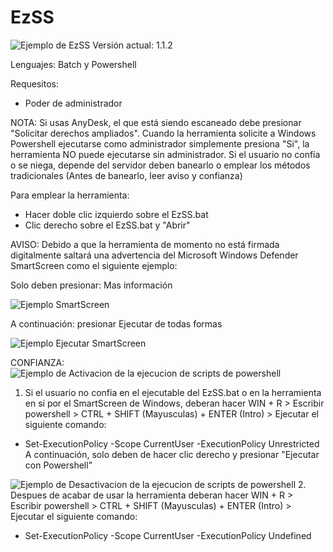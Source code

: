 # EzSS
![Ejemplo de EzSS](https://i.imgur.com/l9JcIK9.png)
Versión actual: 1.1.2

Lenguajes: Batch y Powershell

Requesitos:
- Poder de administrador

NOTA: Si usas AnyDesk, el que está siendo escaneado debe presionar "Solicitar derechos ampliados". Cuando la herramienta solicite a Windows Powershell ejecutarse como administrador simplemente presiona "Si", la herramienta NO puede ejecutarse sin administrador. Si el usuario no confía o se niega, depende del servidor deben banearlo o emplear los métodos tradicionales (Antes de banearlo, leer aviso y confianza)

Para emplear la herramienta:
- Hacer doble clic izquierdo sobre el EzSS.bat
- Clic derecho sobre el EzSS.bat y "Abrir"

AVISO: Debido a que la herramienta de momento no está firmada digitalmente saltará una advertencia del Microsoft Windows Defender SmartScreen como el siguiente ejemplo:

Solo deben presionar: Mas información

![Ejemplo SmartScreen](https://i.imgur.com/1xB96VW.png)

A continuación: presionar Ejecutar de todas formas

![Ejemplo Ejecutar SmartScreen](https://i.imgur.com/HEesBfs.png)



CONFIANZA:
![Ejemplo de Activacion de la ejecucion de scripts de powershell](https://i.imgur.com/sz3KAlN.png)
1. Si el usuario no confia en el ejecutable del EzSS.bat o en la herramienta en sí por el SmartScreen de Windows, deberan hacer WIN + R > Escribir powershell > CTRL + SHIFT (Mayusculas) + ENTER (Intro) > Ejecutar el siguiente comando:
- Set-ExecutionPolicy -Scope CurrentUser -ExecutionPolicy Unrestricted
A continuación, solo deben de hacer clic derecho y presionar "Ejecutar con Powershell"

![Ejemplo de Desactivacion de la ejecucion de scripts de powershell](https://i.imgur.com/acRqEf5.png)
2. Despues de acabar de usar la herramienta deberan hacer WIN + R > Escribir powershell > CTRL + SHIFT (Mayusculas) + ENTER (Intro) > Ejecutar el siguiente comando:
- Set-ExecutionPolicy -Scope CurrentUser -ExecutionPolicy Undefined
